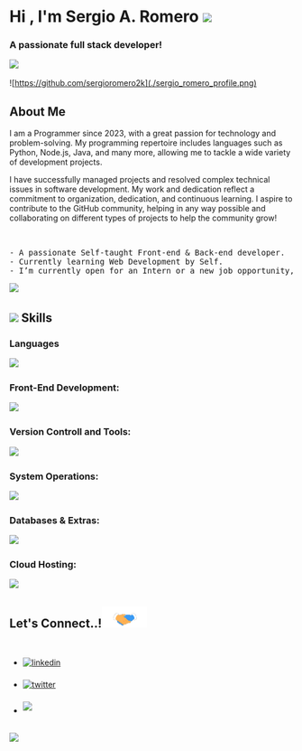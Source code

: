 # Hi , I'm Sergio A. Romero </b> <img src="https://media.giphy.com/media/hvRJCLFzcasrR4ia7z/giphy.gif" width="40">
### A passionate full stack developer!
<img src="https://user-images.githubusercontent.com/73097560/115834477-dbab4500-a447-11eb-908a-139a6edaec5c.gif" >

![https://github.com/sergioromero2k](./sergio_romero_profile.png)

<h2>About Me</h2>

I am a Programmer since 2023, with a great passion for technology and problem-solving. My programming repertoire includes languages such as Python, Node.js, Java, and many more, allowing me to tackle a wide variety of development projects.

I have successfully managed projects and resolved complex technical issues in software development. My work and dedication reflect a commitment to organization, dedication, and continuous learning. I aspire to contribute to the GitHub community, helping in any way possible and collaborating on different types of projects to help the community grow!

<br>
<pre>
- A passionate Self-taught Front-end & Back-end developer.
- Currently learning Web Development by Self.
- I’m currently open for an Intern or a new job opportunity, this is <a href="https://linktr.ee/sergioromero2k">my social media</a>.
</pre>


<img src="https://user-images.githubusercontent.com/73097560/115834477-dbab4500-a447-11eb-908a-139a6edaec5c.gif">

## <img src="https://media2.giphy.com/media/QssGEmpkyEOhBCb7e1/giphy.gif?cid=ecf05e47a0n3gi1bfqntqmob8g9aid1oyj2wr3ds3mg700bl&rid=giphy.gif" width ="25"><b>  Skills</b>

### Languages
![](https://skillicons.dev/icons?i=py,java,php,js,nodejs,c,cpp,cs&perline=14)
### Front-End Development:
![](https://skillicons.dev/icons?i=html,css,js,bootstrap,angular,react&perline=14)
### Version Controll and Tools:
![](https://skillicons.dev/icons?i=git,atom,discord,eclipse,idea,sublime,visualstudio,vscode,&perline=14)
### System Operations:
![](https://skillicons.dev/icons?i=windows,apple,linux,ubuntu,debian,mint,kali,raspberrypi&perline=14)
### Databases & Extras:
![](https://skillicons.dev/icons?i=mysql,mongodb,wordpress,powershell,npm,md,bash&perline&perline=14)
### Cloud Hosting:
![](https://skillicons.dev/icons?i=github,gitlab,azure,aws&perline=14)

  

## <b> Let's Connect..!</b><img src="https://github.com/0xAbdulKhalid/0xAbdulKhalid/raw/main/assets/mdImages/handshake.gif" width ="80">
<br>
<div align='left'>

<ul>

<li>
<a href="https://linkedin.com/in/0xabdulkhalid" target="_blank">
<img src="https://img.shields.io/badge/linkedin:  0xabdulkhalid-%2300acee.svg?color=405DE6&style=for-the-badge&logo=linkedin&logoColor=white" alt=linkedin style="margin-bottom: 5px;"/>
</a>
</li>

<br>

<li>
<a href="https://twitter.com/0xabdulkhalid" target="_blank">
<img src="https://img.shields.io/badge/twitter:  0xabdulkhalid-%2300acee.svg?color=1DA1F2&style=for-the-badge&logo=twitter&logoColor=white" alt=twitter style="margin-bottom: 5px;"/>
</a>
</li>

<br>

<li>
<a href="mailto:0xabdulkhalid@gmail.com" target="_blank">
<img src="https://img.shields.io/badge/gmail:  0xabdulkhalid-%23EA4335.svg?style=for-the-badge&logo=gmail&logoColor=white" t=mail style="margin-bottom: 5px;" />
</a>
</li>
	
</ul>
</div>

<br>
<img src="https://user-images.githubusercontent.com/73097560/115834477-dbab4500-a447-11eb-908a-139a6edaec5c.gif">
<br>
<br>
<br>